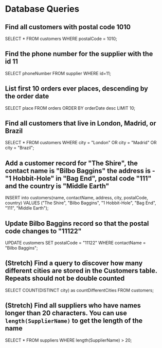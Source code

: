 # Database Queries

## Find all customers with postal code 1010
SELECT * FROM customers
WHERE postalCode = 1010;

## Find the phone number for the supplier with the id 11
SELECT phoneNumber FROM supplier
WHERE id=11;

## List first 10 orders ever places, descending by the order date
SELECT place FROM orders
ORDER BY orderDate desc
LIMIT 10;

## Find all customers that live in London, Madrid, or Brazil
SELECT * FROM customers
WHERE city = "London" OR city = "Madrid" OR city = "Brazil";

## Add a customer record for "The Shire", the contact name is "Bilbo Baggins" the address is -"1 Hobbit-Hole" in "Bag End", postal code "111" and the country is "Middle Earth"
INSERT into customers(name, contactName, address, city, postalCode, country)
VALUES ("The Shire", "Bilbo Baggins", "1 Hobbit-Hole", "Bag End", "111", "Middle Earth");

## Update Bilbo Baggins record so that the postal code changes to "11122"
UPDATE customers
SET postalCode = "11122"
WHERE contactName = "Bilbo Baggins";

## (Stretch) Find a query to discover how many different cities are stored in the Customers table. Repeats should not be double counted
SELECT COUNT(DISTINCT city) as countDifferentCities FROM customers;

## (Stretch) Find all suppliers who have names longer than 20 characters. You can use `length(SupplierName)` to get the length of the name
SELECT * FROM suppliers WHERE length(SupplierName) > 20;
